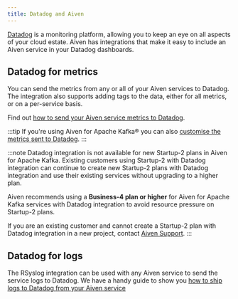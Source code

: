 ```yaml
---
title: Datadog and Aiven
---
```


[Datadog](https://www.datadoghq.com/) is a monitoring platform, allowing
you to keep an eye on all aspects of your cloud estate. Aiven has
integrations that make it easy to include an Aiven service in your
Datadog dashboards.

## Datadog for metrics

You can send the metrics from any or all of your Aiven services to
Datadog. The integration also supports adding tags to the data, either
for all metrics, or on a per-service basis.

Find out
[how to send your Aiven service metrics to Datadog](/docs/integrations/datadog/datadog-metrics).

:::tip
If you're using Aiven for Apache Kafka® you can also
[customise the metrics sent to Datadog](/docs/products/kafka/howto/datadog-customised-metrics).
:::

:::note
Datadog integration is not available for new Startup-2 plans in Aiven for Apache Kafka.
Existing customers using Startup-2 with Datadog integration can continue to create new
Startup-2 plans with Datadog integration and use their existing services without
upgrading to a higher plan.

Aiven recommends using a **Business-4 plan or higher** for Aiven for Apache Kafka
services with Datadog integration to avoid resource pressure on Startup-2 plans.

If you are an existing customer and cannot create a Startup-2 plan with Datadog
integration in a new project, contact [Aiven Support](mailto:support@aiven.io).
:::

## Datadog for logs

The RSyslog integration can be used with any Aiven service to send the
service logs to Datadog. We have a handy guide to show you
[how to ship logs to Datadog from your Aiven service](/docs/integrations/datadog/datadog-logs)
